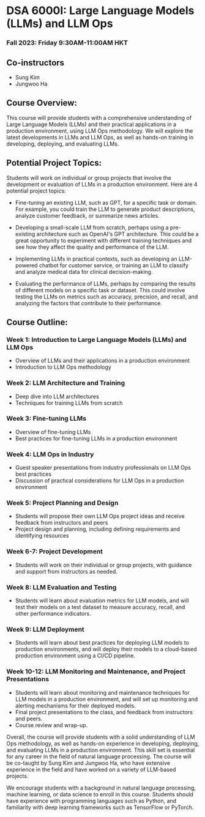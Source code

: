 # DSA 6000I: Large Language Models (LLMs) and LLM Ops
### Fall 2023: Friday 9:30AM-11:00AM HKT

## Co-instructors
* Sung Kim
* Jungwoo Ha

## Course Overview:
This course will provide students with a comprehensive understanding of Large Language Models (LLMs) and their practical applications in a production environment, using LLM Ops methodology. We will explore the latest developments in LLMs and LLM Ops, as well as hands-on training in developing, deploying, and evaluating LLMs.

## Potential Project Topics:
Students will work on individual or group projects that involve the development or evaluation of LLMs in a production environment. Here are 4 potential project topics:

* Fine-tuning an existing LLM, such as GPT, for a specific task or domain. For example, you could train the LLM to generate product descriptions, analyze customer feedback, or summarize news articles.

* Developing a small-scale LLM from scratch, perhaps using a pre-existing architecture such as OpenAI's GPT architecture. This could be a great opportunity to experiment with different training techniques and see how they affect the quality and performance of the LLM.

* Implementing LLMs in practical contexts, such as developing an LLM-powered chatbot for customer service, or training an LLM to classify and analyze medical data for clinical decision-making.

* Evaluating the performance of LLMs, perhaps by comparing the results of different models on a specific task or dataset. This could involve testing the LLMs on metrics such as accuracy, precision, and recall, and analyzing the factors that contribute to their performance.

## Course Outline:

### Week 1: Introduction to Large Language Models (LLMs) and LLM Ops
- Overview of LLMs and their applications in a production environment
- Introduction to LLM Ops methodology

### Week 2: LLM Architecture and Training
- Deep dive into LLM architectures
- Techniques for training LLMs from scratch

### Week 3: Fine-tuning LLMs
- Overview of fine-tuning LLMs
- Best practices for fine-tuning LLMs in a production environment

### Week 4: LLM Ops in Industry
- Guest speaker presentations from industry professionals on LLM Ops best practices
- Discussion of practical considerations for LLM Ops in a production environment

### Week 5: Project Planning and Design
- Students will propose their own LLM Ops project ideas and receive feedback from instructors and peers
- Project design and planning, including defining requirements and identifying resources

### Week 6-7: Project Development
- Students will work on their individual or group projects, with guidance and support from instructors as needed.

### Week 8: LLM Evaluation and Testing
- Students will learn about evaluation metrics for LLM models, and will test their models on a test dataset to measure accuracy, recall, and other performance indicators.

### Week 9: LLM Deployment
- Students will learn about best practices for deploying LLM models to production environments, and will deploy their models to a cloud-based production environment using a CI/CD pipeline.

### Week 10-12: LLM Monitoring and Maintenance, and Project Presentations
- Students will learn about monitoring and maintenance techniques for LLM models in a production environment, and will set up monitoring and alerting mechanisms for their deployed models.
- Final project presentations to the class, and feedback from instructors and peers.
- Course review and wrap-up.

Overall, the course will provide students with a solid understanding of LLM Ops methodology, as well as hands-on experience in developing, deploying, and evaluating LLMs in a production environment. This skill set is essential for any career in the field of natural language processing. The course will be co-taught by Sung Kim and Jungwoo Ha, who have extensive experience in the field and have worked on a variety of LLM-based projects.

We encourage students with a background in natural language processing, machine learning, or data science to enroll in this course. Students should have experience with programming languages such as Python, and familiarity with deep learning frameworks such as TensorFlow or PyTorch.

